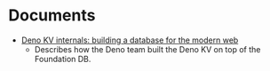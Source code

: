 # Documents
- [Deno KV internals: building a database for the modern web](https://deno.com/blog/building-deno-kv)
	- Describes how the Deno team built the Deno KV on top of the Foundation DB.